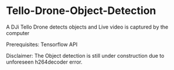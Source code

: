 # Tello-Drone-Object-Detection
A DJi Tello Drone detects objects and Live video is captured by the computer

Prerequisites:
Tensorflow API

Disclaimer: The Object detection is still under construction due to unforeseen h264decoder error.
